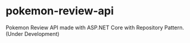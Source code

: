 # pokemon-review-api
Pokemon Review API made with ASP.NET Core with Repository Pattern. (Under Development)
